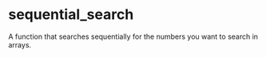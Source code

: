 # sequential_search
A function that searches sequentially for the numbers you want to search in arrays.
